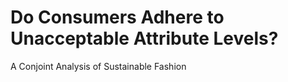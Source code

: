 # Do Consumers Adhere to Unacceptable Attribute Levels? 
A Conjoint Analysis of Sustainable Fashion
